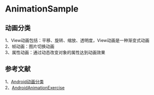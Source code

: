 # AnimationSample    

## 动画分类   
1、View动画包括：平移、旋转、缩放、透明度，View动画是一种渐变式动画      
2、帧动画：图片切换动画       
3、属性动画：通过动态改变对象的属性达到动画效果       


## 参考文献
1、[Android动画分类](https://www.jianshu.com/p/1ab1b80099a9)    
2、[AndroidAnimationExercise](https://github.com/REBOOTERS/AndroidAnimationExercise)     

